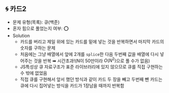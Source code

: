 ## 🌀 카드2

- 문제 유형(목록): 큐(백준)
- 혼자 힘으로 풀었는지 여부: ⭕️
- Solution
  - 카드를 버리고 제일 위에 있는 카드를 밑에 넣는 것을 반복하면서 마지막 카드의 숫자를 구하는 문제
  - 처음에는 그냥 배열에서 앞에 2개를 `splice`한 다음 두번째 값을 배열에 다시 넣어주는 것을 반복
    ➡︎ 시간초과!(N이 50만이라 $O(N^2)$으로 풀 수가 없음)
  - JS특성상 큐 자료구조가 표준 라이브러리에 있지 않으므로 큐를 직접 구현하는 수 밖에 없었음
  - 직접 큐를 구현해서 앞서 했던 방식과 같이 카드 두 장을 빼고 두번째 뺀 카드는 큐에 다시 집어넣는 방식을 카드가 1장남을 때까지 반복함
